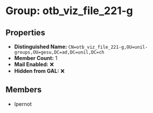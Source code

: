 # Group: otb_viz_file_221-g

## Properties

- **Distinguished Name:** `CN=otb_viz_file_221-g,OU=unil-groups,OU=gesu,DC=ad,DC=unil,DC=ch`
- **Member Count:** 1
- **Mail Enabled:** ❌
- **Hidden from GAL:** ❌

## Members

- lpernot
